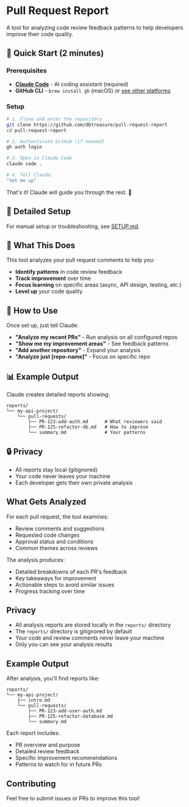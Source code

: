 # Pull Request Report

A tool for analyzing code review feedback patterns to help developers improve their code quality.

## 🚀 Quick Start (2 minutes)

### Prerequisites
- **[Claude Code](https://claude.ai/code)** - AI coding assistant (required)
- **GitHub CLI** - `brew install gh` (macOS) or [see other platforms](https://github.com/cli/cli#installation)

### Setup
```bash
# 1. Clone and enter the repository
git clone https://github.com/dbtreasure/pull-request-report
cd pull-request-report

# 2. Authenticate GitHub (if needed)
gh auth login

# 3. Open in Claude Code
claude code .

# 4. Tell Claude:
"Set me up"
```

That's it! Claude will guide you through the rest. 🎉

## 📖 Detailed Setup

For manual setup or troubleshooting, see [SETUP.md](SETUP.md).

## 🎯 What This Does

This tool analyzes your pull request comments to help you:
- **Identify patterns** in code review feedback
- **Track improvement** over time
- **Focus learning** on specific areas (async, API design, testing, etc.)
- **Level up** your code quality

## 💬 How to Use

Once set up, just tell Claude:

- **"Analyze my recent PRs"** - Run analysis on all configured repos
- **"Show me my improvement areas"** - See feedback patterns
- **"Add another repository"** - Expand your analysis
- **"Analyze just [repo-name]"** - Focus on specific repo

## 📊 Example Output

Claude creates detailed reports showing:
```
reports/
└── my-api-project/
    └── pull-requests/
        ├── PR-123-add-auth.md      # What reviewers said
        ├── PR-125-refactor-db.md   # How to improve
        └── summary.md              # Your patterns
```

## 🔒 Privacy

- All reports stay local (gitignored)
- Your code never leaves your machine
- Each developer gets their own private analysis

## What Gets Analyzed

For each pull request, the tool examines:
- Review comments and suggestions
- Requested code changes
- Approval status and conditions
- Common themes across reviews

The analysis produces:
- Detailed breakdowns of each PR's feedback
- Key takeaways for improvement
- Actionable steps to avoid similar issues
- Progress tracking over time

## Privacy

- All analysis reports are stored locally in the `reports/` directory
- The `reports/` directory is gitignored by default
- Your code and review comments never leave your machine
- Only you can see your analysis results

## Example Output

After analysis, you'll find reports like:

```
reports/
└── my-api-project/
    ├── intro.md
    └── pull-requests/
        ├── PR-123-add-user-auth.md
        ├── PR-125-refactor-database.md
        └── summary.md
```

Each report includes:
- PR overview and purpose
- Detailed review feedback
- Specific improvement recommendations
- Patterns to watch for in future PRs

## Contributing

Feel free to submit issues or PRs to improve this tool!
